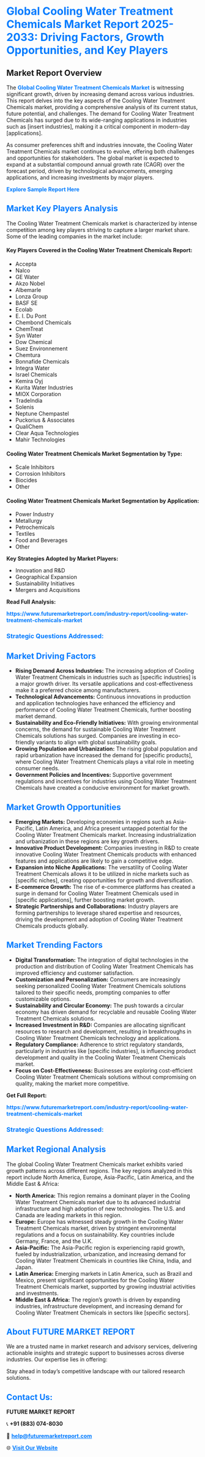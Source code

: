 <h1 style="color: #007BFF;">Global Cooling Water Treatment Chemicals Market Report 2025-2033: Driving Factors, Growth Opportunities, and Key Players</h1>

<section id="overview">
<h2>Market Report Overview</h2>
<p>The <a href="https://www.futuremarketreport.com/industry-report/cooling-water-treatment-chemicals-market" style="color: #007BFF; text-decoration: none;"><strong>Global Cooling Water Treatment Chemicals Market</strong></a> is witnessing significant growth, driven by increasing demand across various industries. This report delves into the key aspects of the Cooling Water Treatment Chemicals market, providing a comprehensive analysis of its current status, future potential, and challenges. The demand for Cooling Water Treatment Chemicals has surged due to its wide-ranging applications in industries such as [insert industries], making it a critical component in modern-day [applications].</p>
<p>As consumer preferences shift and industries innovate, the Cooling Water Treatment Chemicals market continues to evolve, offering both challenges and opportunities for stakeholders. The global market is expected to expand at a substantial compound annual growth rate (CAGR) over the forecast period, driven by technological advancements, emerging applications, and increasing investments by major players.</p>
</section>

<section id="overview">
<p><a href="https://www.futuremarketreport.com/request-sample/reportId=88927" style="color: #007BFF; text-decoration: none;"><strong>Explore Sample Report Here</strong></a></p>
</section>

<section id="key-players">
<h2 style="color: #007BFF;">Market Key Players Analysis</h2>
<p>The Cooling Water Treatment Chemicals market is characterized by intense competition among key players striving to capture a larger market share. Some of the leading companies in the market include:</p>
<h4>Key Players Covered in the Cooling Water Treatment Chemicals Report:</h4>
<ul><li>Accepta</li><li>Nalco</li><li>GE Water</li><li>Akzo Nobel</li><li>Albemarle</li><li>Lonza Group</li><li>BASF SE</li><li>Ecolab</li><li>E. I. Du Pont</li><li>Chembond Chemicals</li><li>ChemTreat</li><li>Syn Water</li><li>Dow Chemical</li><li>Suez Environnement</li><li>Chemtura</li><li>Bonnafide Chemicals</li><li>Integra Water</li><li>Israel Chemicals</li><li>Kemira Oyj</li><li>Kurita Water Industries</li><li>MIOX Corporation</li><li>TradeIndia</li><li>Solenis</li><li>Neptune Chempastel</li><li>Puckorius &amp; Associates</li><li>QualiChem</li><li>Clear Aqua Technologies</li><li>Mahir Technologies</li></ul>
<h4>Cooling Water Treatment Chemicals Market Segmentation by Type:</h4>
<ul><li>Scale Inhibitors</li><li>Corrosion Inhibitors</li><li>Biocides</li><li>Other</li></ul>

<h4>Cooling Water Treatment Chemicals Market Segmentation by Application:</h4>
<ul><li>Power Industry</li><li>Metallurgy</li><li>Petrochemicals</li><li>Textiles</li><li>Food and Beverages</li><li>Other</li></ul>
<p><strong>Key Strategies Adopted by Market Players:</strong></p>
<ul>
<li>Innovation and R&D</li>
<li>Geographical Expansion</li>
<li>Sustainability Initiatives</li>
<li>Mergers and Acquisitions</li>
</ul>
</section>

<section>
<p><strong>Read Full Analysis: </strong></p><a href="https://www.futuremarketreport.com/industry-report/cooling-water-treatment-chemicals-market" style="color: #007BFF; text-decoration: none;"><strong>https://www.futuremarketreport.com/industry-report/cooling-water-treatment-chemicals-market</strong></a>
<h3 style="color: #007BFF;">Strategic Questions Addressed:</h3>
</section>

<section id="driving-factors">
<h2 style="color: #007BFF;">Market Driving Factors</h2>
<ul>
<li><strong>Rising Demand Across Industries:</strong> The increasing adoption of Cooling Water Treatment Chemicals in industries such as [specific industries] is a major growth driver. Its versatile applications and cost-effectiveness make it a preferred choice among manufacturers.</li>
<li><strong>Technological Advancements:</strong> Continuous innovations in production and application technologies have enhanced the efficiency and performance of Cooling Water Treatment Chemicals, further boosting market demand.</li>
<li><strong>Sustainability and Eco-Friendly Initiatives:</strong> With growing environmental concerns, the demand for sustainable Cooling Water Treatment Chemicals solutions has surged. Companies are investing in eco-friendly variants to align with global sustainability goals.</li>
<li><strong>Growing Population and Urbanization:</strong> The rising global population and rapid urbanization have increased the demand for [specific products], where Cooling Water Treatment Chemicals plays a vital role in meeting consumer needs.</li>
<li><strong>Government Policies and Incentives:</strong> Supportive government regulations and incentives for industries using Cooling Water Treatment Chemicals have created a conducive environment for market growth.</li>
</ul>
</section>

<section id="growth-opportunities">
<h2 style="color: #007BFF;">Market Growth Opportunities</h2>
<ul>
<li><strong>Emerging Markets:</strong> Developing economies in regions such as Asia-Pacific, Latin America, and Africa present untapped potential for the Cooling Water Treatment Chemicals market. Increasing industrialization and urbanization in these regions are key growth drivers.</li>
<li><strong>Innovative Product Development:</strong> Companies investing in R&D to create innovative Cooling Water Treatment Chemicals products with enhanced features and applications are likely to gain a competitive edge.</li>
<li><strong>Expansion into Niche Applications:</strong> The versatility of Cooling Water Treatment Chemicals allows it to be utilized in niche markets such as [specific niches], creating opportunities for growth and diversification.</li>
<li><strong>E-commerce Growth:</strong> The rise of e-commerce platforms has created a surge in demand for Cooling Water Treatment Chemicals used in [specific applications], further boosting market growth.</li>
<li><strong>Strategic Partnerships and Collaborations:</strong> Industry players are forming partnerships to leverage shared expertise and resources, driving the development and adoption of Cooling Water Treatment Chemicals products globally.</li>
</ul>
</section>

<section id="trending-factors">
<h2 style="color: #007BFF;">Market Trending Factors</h2>
<ul>
<li><strong>Digital Transformation:</strong> The integration of digital technologies in the production and distribution of Cooling Water Treatment Chemicals has improved efficiency and customer satisfaction.</li>
<li><strong>Customization and Personalization:</strong> Consumers are increasingly seeking personalized Cooling Water Treatment Chemicals solutions tailored to their specific needs, prompting companies to offer customizable options.</li>
<li><strong>Sustainability and Circular Economy:</strong> The push towards a circular economy has driven demand for recyclable and reusable Cooling Water Treatment Chemicals solutions.</li>
<li><strong>Increased Investment in R&D:</strong> Companies are allocating significant resources to research and development, resulting in breakthroughs in Cooling Water Treatment Chemicals technology and applications.</li>
<li><strong>Regulatory Compliance:</strong> Adherence to strict regulatory standards, particularly in industries like [specific industries], is influencing product development and quality in the Cooling Water Treatment Chemicals market.</li>
<li><strong>Focus on Cost-Effectiveness:</strong> Businesses are exploring cost-efficient Cooling Water Treatment Chemicals solutions without compromising on quality, making the market more competitive.</li>
</ul>
</section>

<section>
<p><strong>Get Full Report: </strong></p><a href="https://www.futuremarketreport.com/industry-report/cooling-water-treatment-chemicals-market" style="color: #007BFF; text-decoration: none;"><strong>https://www.futuremarketreport.com/industry-report/cooling-water-treatment-chemicals-market</strong></a>
<h3 style="color: #007BFF;">Strategic Questions Addressed:</h3>
</section>


<section id="regional-analysis">
<h2 style="color: #007BFF;">Market Regional Analysis</h2>
<p>The global Cooling Water Treatment Chemicals market exhibits varied growth patterns across different regions. The key regions analyzed in this report include North America, Europe, Asia-Pacific, Latin America, and the Middle East & Africa:</p>
<ul>
<li><strong>North America:</strong> This region remains a dominant player in the Cooling Water Treatment Chemicals market due to its advanced industrial infrastructure and high adoption of new technologies. The U.S. and Canada are leading markets in this region.</li>
<li><strong>Europe:</strong> Europe has witnessed steady growth in the Cooling Water Treatment Chemicals market, driven by stringent environmental regulations and a focus on sustainability. Key countries include Germany, France, and the U.K.</li>
<li><strong>Asia-Pacific:</strong> The Asia-Pacific region is experiencing rapid growth, fueled by industrialization, urbanization, and increasing demand for Cooling Water Treatment Chemicals in countries like China, India, and Japan.</li>
<li><strong>Latin America:</strong> Emerging markets in Latin America, such as Brazil and Mexico, present significant opportunities for the Cooling Water Treatment Chemicals market, supported by growing industrial activities and investments.</li>
<li><strong>Middle East & Africa:</strong> The region’s growth is driven by expanding industries, infrastructure development, and increasing demand for Cooling Water Treatment Chemicals in sectors like [specific sectors].</li>
</ul>
</section>

<footer>
<h2 style="color: #007BFF;">About FUTURE MARKET REPORT</h2>
<p>We are a trusted name in market research and advisory services, delivering actionable insights and strategic support to businesses across diverse industries. Our expertise lies in offering:</p>

<p>Stay ahead in today’s competitive landscape with our tailored research solutions.</p>

<h2 style="color: #007BFF;">Contact Us:</h2>
<p><strong>FUTURE MARKET REPORT</strong></p>
<p>📞 <strong>+91 (883) 074-8030</strong></p>
<p>📧 <strong><a href="mailto:help@futuremarketreport.com" style="color: #007BFF;">help@futuremarketreport.com</a></strong></p>
<p>🌐 <strong><a href="https://www.futuremarketreport.com/" style="color: #007BFF;">Visit Our Website</a></strong></p>
</footer>
